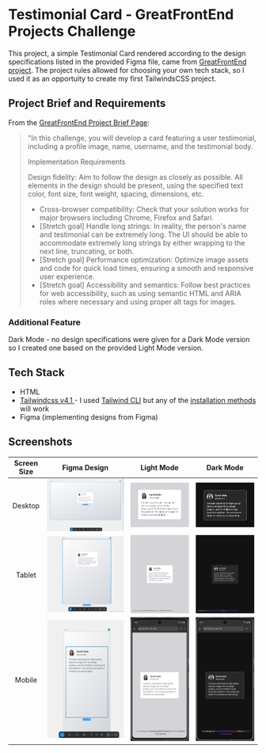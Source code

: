 <!-- Use Ctrl/Cmd + Shift + V in VS Code to preview this Markdown file. -->

# Testimonial Card - GreatFrontEnd Projects Challenge

This project, a simple Testimonial Card rendered according to the design specifications listed in the provided Figma file, came from [GreatFrontEnd project](https://www.greatfrontend.com/projects/challenges/testimonial-card). The project rules allowed for choosing your own tech stack, so I used it as an opportuity to create my first TailwindsCSS project.

## Project Brief and Requirements

From the [GreatFrontEnd Project Brief Page](https://www.greatfrontend.com/projects/challenges/testimonial-card):

> "In this challenge, you will develop a card featuring a user testimonial, including a profile image, name, username, and the testimonial body.
>
> Implementation Requirements
>
> Design fidelity: Aim to follow the design as closely as possible. All elements in the design should be present, using the specified text color, font size, font weight, spacing, dimensions, etc.
>
> - Cross-browser compatibility: Check that your solution works for major browsers including Chrome, Firefox and Safari.
> - [Stretch goal] Handle long strings: In reality, the person's name and testimonial can be extremely long. The UI should be able to accommodate extremely long strings by either wrapping to the next line, truncating, or both.
> - [Stretch goal] Performance optimization: Optimize image assets and code for quick load times, ensuring a smooth and responsive user experience.
> - [Stretch goal] Accessibility and semantics: Follow best practices for web accessibility, such as using semantic HTML and ARIA roles where necessary and using proper alt tags for images.

### Additional Feature

Dark Mode - no design specifications were given for a Dark Mode version so I created one based on the provided Light Mode version.

## Tech Stack

- HTML
- [Tailwindcss v4.1 ](https://tailwindcss.com) - I used [Tailwind CLI](https://tailwindcss.com/docs/installation/tailwind-cli) but any of the [installation methods](https://tailwindcss.com/docs/installation/using-vite) will work
- Figma (implementing designs from Figma)

## Screenshots




| Screen Size | Figma Design | Light Mode | Dark Mode |
|:-------------:|:--------------:|:------------:|:-----------:|
| Desktop     |![Screenshot of Figma Design for Desktop-Light version](/designs/figma-desktop-design-scale-dwn.png) | ![Screenshot of Desktop version in Light Mode](/img/Testimonial-Card-Light.png) | ![Screenshot of Desktop version in Dark Mode](/img/Testimonial-Card-Dark.png) |
| Tablet      | ![Screenshot of Figma Design for tablet-Light version](/designs/figma-tablet-design.png)| ![Screenshot of Tablet version in Light Mode](/img/screenshot-tablet-light.png) | ![Screenshot of Tablet version in Dark Mode](/img/screenshot-tablet-dark.png) |
| Mobile      | ![Screenshot of Figma Design for mobile-Light version](/designs/figma-mobile-design.png) | ![Sceenshot of Mobile version in Light Mode](/img/screenshot-mobile-light.png) |![Screenshot of Mobile version in Dark Mode](/img/screenshot-mobile-dark.png)     |